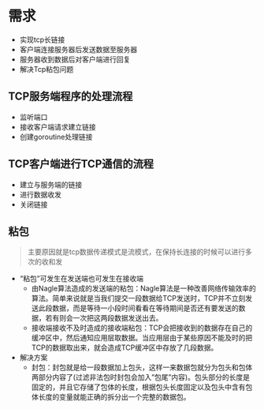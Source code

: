 # 需求

- 实现tcp长链接
- 客户端连接服务器后发送数据至服务器
- 服务器收到数据后对客户端进行回复
- 解决Tcp粘包问题
 

## TCP服务端程序的处理流程

- 监听端口
- 接收客户端请求建立链接
- 创建goroutine处理链接

## TCP客户端进行TCP通信的流程

- 建立与服务端的链接
- 进行数据收发
- 关闭链接

## 粘包

> 主要原因就是tcp数据传递模式是流模式，在保持长连接的时候可以进行多次的收和发

- “粘包”可发生在发送端也可发生在接收端
  - 由Nagle算法造成的发送端的粘包：Nagle算法是一种改善网络传输效率的算法。简单来说就是当我们提交一段数据给TCP发送时，TCP并不立刻发送此段数据，而是等待一小段时间看看在等待期间是否还有要发送的数据，若有则会一次把这两段数据发送出去。
  - 接收端接收不及时造成的接收端粘包：TCP会把接收到的数据存在自己的缓冲区中，然后通知应用层取数据。当应用层由于某些原因不能及时的把TCP的数据取出来，就会造成TCP缓冲区中存放了几段数据。
- 解决方案
  - 封包：封包就是给一段数据加上包头，这样一来数据包就分为包头和包体两部分内容了(过滤非法包时封包会加入”包尾”内容)。包头部分的长度是固定的，并且它存储了包体的长度，根据包头长度固定以及包头中含有包体长度的变量就能正确的拆分出一个完整的数据包。
  
